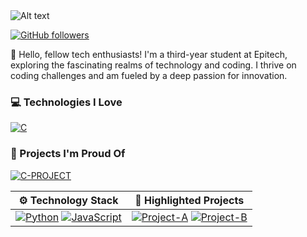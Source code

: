 <!-- Your Custom Banner -->
<img src="background.jpeg" alt="Alt text" title="Banner">

<!-- GitHub Followers Badge -->
[![GitHub followers](https://img.shields.io/github/followers/Unknown-0x0?label=Follow&style=social)](https://github.com/Unknown-0x0/?tab=follow)

<!-- Introduction Section -->
:wave: Hello, fellow tech enthusiasts! I'm a third-year student at Epitech, exploring the fascinating realms of technology and coding. I thrive on coding challenges and am fueled by a deep passion for innovation.

<!-- Technology and Projects Section -->
### 💻 Technologies I Love
[![C](https://img.shields.io/badge/C-00599C?style=for-the-badge&logo=c&logoColor=white)]()

### 🚀 Projects I'm Proud Of
[![C-PROJECT](https://img.shields.io/static/v1?label=&message=C-PROJECT&color=336699&logo=github&logoColor=FFFFFF&labelColor=336699)](https://github.com/agaba-mohamed/projects/tree/main/C)

<!-- Custom Stack and Projects Table -->
| ⚙️ **Technology Stack** | 🌟 **Highlighted Projects** |
| - | - |
| [![Python](https://img.shields.io/badge/Python-3776AB?style=for-the-badge&logo=python&logoColor=white)]() [![JavaScript](https://img.shields.io/badge/JavaScript-F7DF1E?style=for-the-badge&logo=javascript&logoColor=black)]() | [![Project-A](https://img.shields.io/static/v1?label=&message=Project-A&color=FF5733&logo=github&logoColor=FFFFFF&labelColor=FF5733)](https://github.com/your-username/Project-A) [![Project-B](https://img.shields.io/static/v1?label=&message=Project-B&color=4CAF50&logo=github&logoColor=FFFFFF&labelColor=4CAF50)](https://github.com/your-username/Project-B) |

<!-- Additional Sections or Badges -->

<!-- END OF PROFILE STACK, DO NOT REMOVE -->
